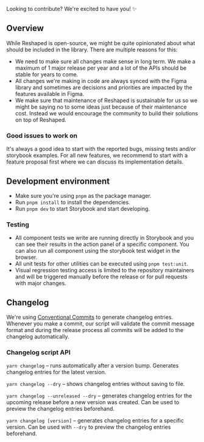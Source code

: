Looking to contribute? We're excited to have you! ✨

## Overview

While Reshaped is open-source, we might be quite opinionated about what should be included in the library.
There are multiple reasons for this:

- We need to make sure all changes make sense in long term. We make a maximum of 1 major release per year and a lot of the APIs should be stable for years to come.
- All changes we're making in code are always synced with the Figma library and sometimes are decisions and priorities are impacted by the features available in Figma.
- We make sure that maintenance of Reshaped is sustainable for us so we might be saying no to some ideas just because of their maintenance cost. Instead we would encourage the community to build their solutions on top of Reshaped.

### Good issues to work on

It's always a good idea to start with the reported bugs, missing tests and/or storybook examples.
For all new features, we recommend to start with a feature proposal first where we can discuss its implementation details.

## Development environment

- Make sure you're using `pnpm` as the package manager.
- Run `pnpm install` to install the dependencies.
- Run `pnpm dev` to start Storybook and start developing.

### Testing

- All component tests we write are running directly in Storybook and you can see their results in the action panel of a specific component. You can also run all component using the storybook test widget in the browser.
- All unit tests for other utilities can be executed using `pnpm test:unit`.
- Visual regression testing access is limited to the repository maintainers and will be triggered manually before the release or for pull requests with major changes.

## Changelog

We're using [Conventional Commits](https://www.conventionalcommits.org/en/v1.0.0/) to generate changelog entries.
Whenever you make a commit, our script will validate the commit message format and during the release process all commits will be added to the changelog automatically.

### Changelog script API

`yarn changelog` – runs automatically after a version bump. Generates changelog entries for the latest version.

`yarn changelog --dry` – shows changelog entries without saving to file.

`yarn changelog --unreleased --dry` – generates changelog entries for the upcoming release before a new version was created.
Can be used to preview the changelog entries beforehand.

`yarn changelog [version]` – generates changelog entries for a specific version.
Can be used with `--dry` to preview the changelog entries beforehand.
